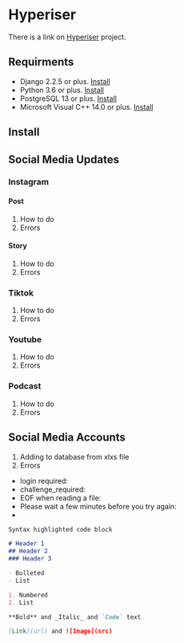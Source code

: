 # Hyperiser

There is a link on [Hyperiser](https://www.hyperiser.com/) project.

## Requirments
- Django 2.2.5 or plus. [Install](https://docs.djangoproject.com/en/2.2/topics/install/)
- Python 3.6 or plus. [Install](https://www.python.org/downloads/)
- PostgreSQL 13 or plus. [Install](https://www.postgresql.org/download/)
- Microsoft Visual C++ 14.0 or plus. [Install](https://docs.microsoft.com/tr-tr/cpp/windows/latest-supported-vc-redist?view=msvc-170)

## Install

## Social Media Updates

### Instagram
#### Post
1. How to do
2. Errors
#### Story
1. How to do
2. Errors
### Tiktok
1. How to do
2. Errors
### Youtube
1. How to do
2. Errors
### Podcast
1. How to do
2. Errors


## Social Media Accounts
1. Adding to database from xlxs file
2. Errors
  - login required: 
  - challenge_required:
  - EOF when reading a file:
  - Please wait a few minutes before you try again:
- 



```markdown
Syntax highlighted code block

# Header 1
## Header 2
### Header 3

- Bulleted
- List

1. Numbered
2. List

**Bold** and _Italic_ and `Code` text

[Link](url) and ![Image](src)
```

